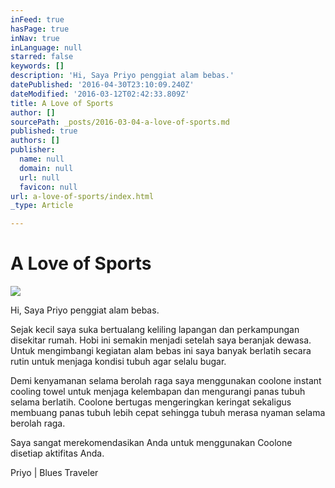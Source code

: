 ```yaml
---
inFeed: true
hasPage: true
inNav: true
inLanguage: null
starred: false
keywords: []
description: 'Hi, Saya Priyo penggiat alam bebas.'
datePublished: '2016-04-30T23:10:09.240Z'
dateModified: '2016-03-12T02:42:33.809Z'
title: A Love of Sports
author: []
sourcePath: _posts/2016-03-04-a-love-of-sports.md
published: true
authors: []
publisher:
  name: null
  domain: null
  url: null
  favicon: null
url: a-love-of-sports/index.html
_type: Article

---
```

# A Love of Sports
![](https://the-grid-user-content.s3-us-west-2.amazonaws.com/0a813a03-79ca-41c8-9c91-8bc0c318a9e3.jpg)

Hi, Saya Priyo penggiat alam bebas.

Sejak kecil saya suka bertualang keliling lapangan dan perkampungan disekitar rumah. Hobi ini semakin menjadi setelah saya beranjak dewasa. Untuk mengimbangi kegiatan alam bebas ini saya banyak berlatih secara rutin untuk menjaga kondisi tubuh agar selalu bugar.

Demi kenyamanan selama berolah raga saya menggunakan coolone instant cooling towel untuk menjaga kelembapan dan mengurangi panas tubuh selama berlatih. Coolone bertugas mengeringkan keringat sekaligus membuang panas tubuh lebih cepat sehingga tubuh merasa nyaman selama berolah raga.

Saya sangat merekomendasikan Anda untuk menggunakan Coolone disetiap aktifitas Anda.

Priyo | Blues Traveler